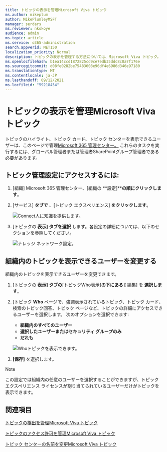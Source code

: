 ```yaml
---
title: トピックの表示を管理Microsoft Viva トピック
ms.author: mikeplum
author: MikePlumleyMSFT
manager: serdars
ms.reviewer: nkokoye
audience: admin
ms.topic: article
ms.service: o365-administration
search.appverid: MET150
localization_priority: Normal
description: トピックの表示を管理する方法については、Microsoft Viva トピック。
ms.openlocfilehash: b1ea14ccd1872825cd9ce7edb35ddc8c0a7f176e
ms.sourcegitcommit: d08fe0282be75483608e96df4e6986d346e97180
ms.translationtype: MT
ms.contentlocale: ja-JP
ms.lasthandoff: 09/12/2021
ms.locfileid: "59218454"
---
```

# <a name="manage-topic-visibility-in-microsoft-viva-topics"></a>トピックの表示を管理Microsoft Viva トピック

トピックのハイライト、トピック カード、トピック センターを表示できるユーザーは、このページで管理[Microsoft 365 管理センター。](https://admin.microsoft.com) これらのタスクを実行するには、グローバル管理者または管理者SharePointグループ管理者である必要があります。

## <a name="to-access-topics-management-settings"></a>トピック管理設定にアクセスするには:

1. [組織] Microsoft 365 管理センター、[組織の **設定]****の順にクリックします**。
2. [サービス] **タブで** 、[トピック エクスペリエンス] **をクリックします**。

    ![Connect人に知識を提供します。](../media/admin-org-knowledge-options-completed.png) 

3. [トピックの **表示] タブを選択** します。各設定の詳細については、以下のセクションを参照してください。

    ![ナレッジ ネットワーク設定。](../media/knowledge-network-settings-topic-visibility.png) 

##  <a name="change-who-can-see-topics-in-your-organization"></a>組織内のトピックを表示できるユーザーを変更する

組織内のトピックを表示できるユーザーを変更できます。

1. [トピックの **表示] タブの**[トピックWho表示]**の下にある [** 編集] を **選択します**。
2. [トピック **Who** ページで、強調表示されているトピック、トピック カード、検索のトピック回答、トピック ページなど、トピックの詳細にアクセスできるユーザーを選択します。 次のオプションを選択できます:
    - **組織内のすべてのユーザー**
    - **選択したユーザーまたはセキュリティ グループのみ**
    - **だれも**

    ![Whoトピックを表示できます。](../media/k-manage-who-can-see-topics.png) 

3. **[保存]** を選択します。  
 
> [!Note] 
> この設定では組織内の任意のユーザーを選択することができますが、トピック エクスペリエンス ライセンスが割り当てられているユーザーだけがトピックを表示できます。

## <a name="see-also"></a>関連項目

[トピックの検出を管理Microsoft Viva トピック](topic-experiences-discovery.md)

[トピックのアクセス許可を管理Microsoft Viva トピック](topic-experiences-user-permissions.md)

[トピック センターの名前を変更Microsoft Viva トピック](topic-experiences-administration.md)

